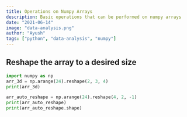 ```yaml
---
title: Operations on Numpy Arrays
description: Basic operations that can be performed on numpy arrays
date: "2021-06-14"
image: "data-analysis.png"
author: "Ayush"
tags: ["python", "data-analysis", "numpy"]
---
```


## Reshape the array to a desired size
```py heading="Using numpy to reshape array"
import numpy as np
arr_3d = np.arange(24).reshape(2, 3, 4)
print(arr_3d)

arr_auto_reshape = np.arange(24).reshape(4, 2, -1)
print(arr_auto_reshape)
print(arr_auto_reshape.shape)
```
